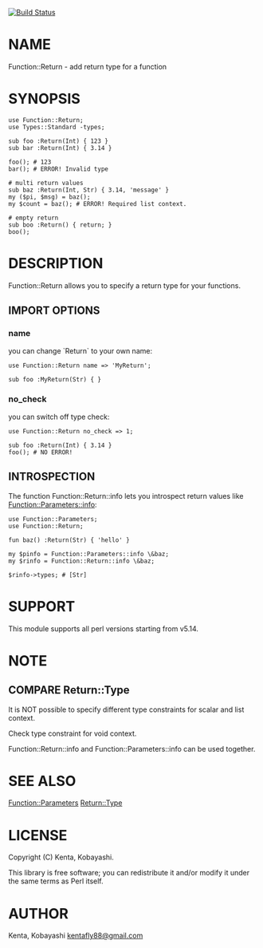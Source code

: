 [![Build Status](https://travis-ci.org/kfly8/p5-Function-Return.svg?branch=master)](https://travis-ci.org/kfly8/p5-Function-Return)
# NAME

Function::Return - add return type for a function

# SYNOPSIS

    use Function::Return;
    use Types::Standard -types;

    sub foo :Return(Int) { 123 }
    sub bar :Return(Int) { 3.14 }

    foo(); # 123
    bar(); # ERROR! Invalid type

    # multi return values
    sub baz :Return(Int, Str) { 3.14, 'message' }
    my ($pi, $msg) = baz();
    my $count = baz(); # ERROR! Required list context.

    # empty return
    sub boo :Return() { return; }
    boo();

# DESCRIPTION

Function::Return allows you to specify a return type for your functions.

## IMPORT OPTIONS

### name

you can change \`Return\` to your own name:

    use Function::Return name => 'MyReturn';

    sub foo :MyReturn(Str) { }

### no\_check

you can switch off type check:

    use Function::Return no_check => 1;

    sub foo :Return(Int) { 3.14 }
    foo(); # NO ERROR!

## INTROSPECTION

The function Function::Return::info lets you introspect return values like [Function::Parameters::info](https://metacpan.org/pod/Function::Parameters::info):

    use Function::Parameters;
    use Function::Return;

    fun baz() :Return(Str) { 'hello' }

    my $pinfo = Function::Parameters::info \&baz;
    my $rinfo = Function::Return::info \&baz;

    $rinfo->types; # [Str]

# SUPPORT

This module supports all perl versions starting from v5.14.

# NOTE

## COMPARE Return::Type

It is NOT possible to specify different type constraints for scalar and list context.

Check type constraint for void context.

Function::Return::info and Function::Parameters::info can be used together.

# SEE ALSO

[Function::Parameters](https://metacpan.org/pod/Function::Parameters)
[Return::Type](https://metacpan.org/pod/Return::Type)

# LICENSE

Copyright (C) Kenta, Kobayashi.

This library is free software; you can redistribute it and/or modify
it under the same terms as Perl itself.

# AUTHOR

Kenta, Kobayashi <kentafly88@gmail.com>
